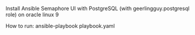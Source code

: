 Install Ansible Semaphore UI with PostgreSQL (with geerlingguy.postgresql role) on oracle linux 9


How to run:  ansible-playbook playbook.yaml
